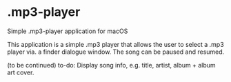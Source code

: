# .mp3-player
Simple .mp3-player application for macOS

This application is a simple .mp3 player that allows the user to select a .mp3 player via. a finder dialogue window. The song can be paused and resumed. 

(to be continued)
to-do:
Display song info, e.g. title, artist, album + album art cover.
